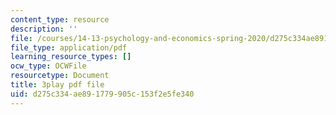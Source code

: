 ```yaml
---
content_type: resource
description: ''
file: /courses/14-13-psychology-and-economics-spring-2020/d275c334ae891779905c153f2e5fe340_j9Zeole0bYg.pdf
file_type: application/pdf
learning_resource_types: []
ocw_type: OCWFile
resourcetype: Document
title: 3play pdf file
uid: d275c334-ae89-1779-905c-153f2e5fe340
---
```


